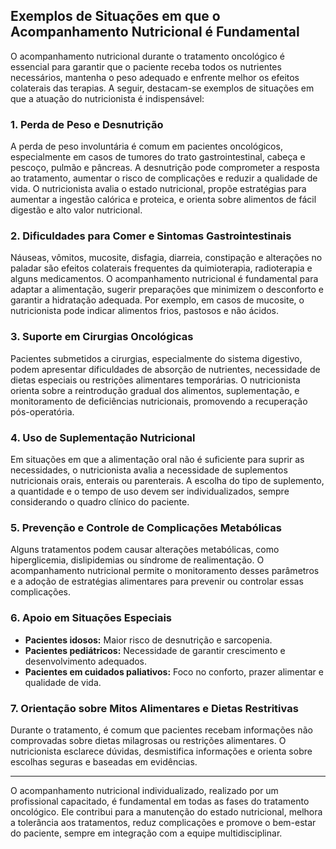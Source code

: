 
## Exemplos de Situações em que o Acompanhamento Nutricional é Fundamental

O acompanhamento nutricional durante o tratamento oncológico é essencial para garantir que o paciente receba todos os nutrientes necessários, mantenha o peso adequado e enfrente melhor os efeitos colaterais das terapias. A seguir, destacam-se exemplos de situações em que a atuação do nutricionista é indispensável:

### 1. **Perda de Peso e Desnutrição**

A perda de peso involuntária é comum em pacientes oncológicos, especialmente em casos de tumores do trato gastrointestinal, cabeça e pescoço, pulmão e pâncreas. A desnutrição pode comprometer a resposta ao tratamento, aumentar o risco de complicações e reduzir a qualidade de vida. O nutricionista avalia o estado nutricional, propõe estratégias para aumentar a ingestão calórica e proteica, e orienta sobre alimentos de fácil digestão e alto valor nutricional.

### 2. **Dificuldades para Comer e Sintomas Gastrointestinais**

Náuseas, vômitos, mucosite, disfagia, diarreia, constipação e alterações no paladar são efeitos colaterais frequentes da quimioterapia, radioterapia e alguns medicamentos. O acompanhamento nutricional é fundamental para adaptar a alimentação, sugerir preparações que minimizem o desconforto e garantir a hidratação adequada. Por exemplo, em casos de mucosite, o nutricionista pode indicar alimentos frios, pastosos e não ácidos.

### 3. **Suporte em Cirurgias Oncológicas**

Pacientes submetidos a cirurgias, especialmente do sistema digestivo, podem apresentar dificuldades de absorção de nutrientes, necessidade de dietas especiais ou restrições alimentares temporárias. O nutricionista orienta sobre a reintrodução gradual dos alimentos, suplementação, e monitoramento de deficiências nutricionais, promovendo a recuperação pós-operatória.

### 4. **Uso de Suplementação Nutricional**

Em situações em que a alimentação oral não é suficiente para suprir as necessidades, o nutricionista avalia a necessidade de suplementos nutricionais orais, enterais ou parenterais. A escolha do tipo de suplemento, a quantidade e o tempo de uso devem ser individualizados, sempre considerando o quadro clínico do paciente.

### 5. **Prevenção e Controle de Complicações Metabólicas**

Alguns tratamentos podem causar alterações metabólicas, como hiperglicemia, dislipidemias ou síndrome de realimentação. O acompanhamento nutricional permite o monitoramento desses parâmetros e a adoção de estratégias alimentares para prevenir ou controlar essas complicações.

### 6. **Apoio em Situações Especiais**

- **Pacientes idosos:** Maior risco de desnutrição e sarcopenia.
- **Pacientes pediátricos:** Necessidade de garantir crescimento e desenvolvimento adequados.
- **Pacientes em cuidados paliativos:** Foco no conforto, prazer alimentar e qualidade de vida.

### 7. **Orientação sobre Mitos Alimentares e Dietas Restritivas**

Durante o tratamento, é comum que pacientes recebam informações não comprovadas sobre dietas milagrosas ou restrições alimentares. O nutricionista esclarece dúvidas, desmistifica informações e orienta sobre escolhas seguras e baseadas em evidências.

---

O acompanhamento nutricional individualizado, realizado por um profissional capacitado, é fundamental em todas as fases do tratamento oncológico. Ele contribui para a manutenção do estado nutricional, melhora a tolerância aos tratamentos, reduz complicações e promove o bem-estar do paciente, sempre em integração com a equipe multidisciplinar.
```
